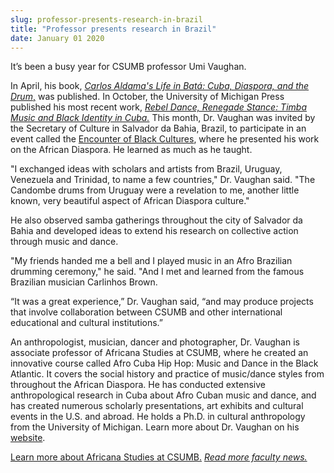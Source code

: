 ```yaml
---
slug: professor-presents-research-in-brazil
title: "Professor presents research in Brazil"
date: January 01 2020
---
```


<p>It’s been a busy year for CSUMB professor Umi Vaughan.
</p><p>In April, his book, <a href="http://news.csumb.edu/news/2012/mar/15/new-book-traces-history-bat%C3%A1-drumming"><em>Carlos Aldama's Life in Batá: Cuba, Diaspora, and the Drum</em>,</a> was published. In October, the University of Michigan Press published his most recent work, <a href="http://www.press.umich.edu/titleDetailDesc.do?id=3355867"><em>Rebel Dance, Renegade Stance: Timba Music and Black Identity in Cuba.</em></a> This month, Dr. Vaughan was invited by the Secretary of Culture in Salvador da Bahia, Brazil, to participate in an event called the <a href="http://www.pelourinho.ba.gov.br/2012/11/programacao-do-i-encontro-de-culturas-negras.html">Encounter of Black Cultures</a>, where he presented his work on the African Diaspora. He learned as much as he taught.
</p><p>"I exchanged ideas with scholars and artists from Brazil, Uruguay, Venezuela and Trinidad, to name a few countries," Dr. Vaughan said. "The Candombe drums from Uruguay were a revelation to me, another little known, very beautiful aspect of African Diaspora culture."
</p><p>He also observed samba gatherings throughout the city of Salvador da Bahia and developed ideas to extend his research on collective action through music and dance.
</p><p>"My friends handed me a bell and I played music in an Afro Brazilian drumming ceremony," he said. "And I met and learned from the famous Brazilian musician Carlinhos Brown.
</p><p>“It was a great experience,” Dr. Vaughan said, “and may produce projects that involve collaboration between CSUMB and other international educational and cultural institutions.”
</p><p>An anthropologist, musician, dancer and photographer, Dr. Vaughan is associate professor of Africana Studies at CSUMB, where he created an innovative course called Afro Cuba Hip Hop: Music and Dance in the Black Atlantic. It covers the social history and practice of music/dance styles from throughout the African Diaspora. He has conducted extensive anthropological research in Cuba about Afro Cuban music and dance, and has created numerous scholarly presentations, art exhibits and cultural events in the U.S. and abroad. He holds a Ph.D. in cultural anthropology from the University of Michigan. Learn more about Dr. Vaughan on his <a href="http://umiart.com/">website</a>.
</p><p><a href="http://hcom.csumb.edu/africana-studies">Learn more about Africana Studies at CSUMB.</a> <a href="http://news.csumb.edu/news/2012/nov/25/faculty-highlights"><em>Read more faculty news.</em></a>  
</p>
